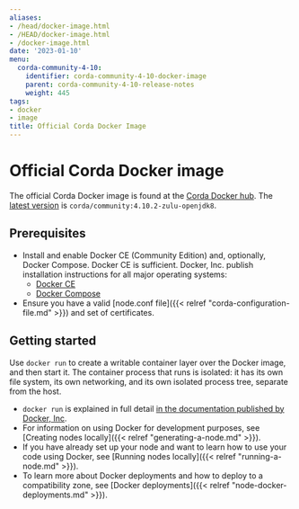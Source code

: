 ```yaml
---
aliases:
- /head/docker-image.html
- /HEAD/docker-image.html
- /docker-image.html
date: '2023-01-10'
menu:
  corda-community-4-10:
    identifier: corda-community-4-10-docker-image
    parent: corda-community-4-10-release-notes
    weight: 445
tags:
- docker
- image
title: Official Corda Docker Image
---
```

# Official Corda Docker image

The official Corda Docker image is found at the [Corda Docker hub](https://hub.docker.com/u/corda). The [latest version](https://hub.docker.com/layers/corda/community/4.10.2-zulu-openjdk8/images/sha256-d77ec0643da2b478ee665566c7fa9ee5a7a413d189fa0531596bc72e0044ae76?context=explore) is `corda/community:4.10.2-zulu-openjdk8`.

## Prerequisites

* Install and enable Docker CE (Community Edition) and, optionally, Docker Compose. Docker CE is sufficient. Docker, Inc. publish installation instructions for all major operating systems:
  * [Docker CE](https://www.docker.com/community-edition)
  * [Docker Compose](https://docs.docker.com/compose/install/)
* Ensure you have a valid [node.conf file]({{< relref "corda-configuration-file.md" >}}) and set of certificates.

## Getting started

Use `docker run` to create a writable container layer over the Docker image, and then start it. The container process that runs is isolated: it has its own file system, its own networking, and its own isolated process tree, separate from the host.

* `docker run` is explained in full detail [in the documentation published by Docker, Inc](https://docs.docker.com/engine/reference/commandline/run/).
* For information on using Docker for development purposes, see [Creating nodes locally]({{< relref "generating-a-node.md" >}}).
* If you have already set up your node and want to learn how to use your code using Docker, see [Running nodes locally]({{< relref "running-a-node.md" >}}).
* To learn more about Docker deployments and how to deploy to a compatibility zone, see [Docker deployments]({{< relref "node-docker-deployments.md" >}}).

